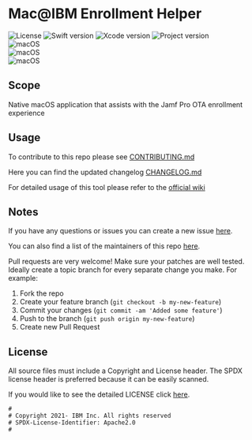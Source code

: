 # Mac@IBM Enrollment Helper

<!--[
![CI](https://github.com/IBM/mac-ibm-notifications/actions/workflows/main.yml/badge.svg?branch=main)](https://github.com/IBM/mac-ibm-notifications/actions/workflows/main.yml)
]-->
![License](https://img.shields.io/badge/license-Apache%202-blue)
![Swift version](https://img.shields.io/badge/swift-5-EA392B)
![Xcode version](https://img.shields.io/badge/xcode-13-1984E5)
![Project version](https://img.shields.io/badge/version-1.3.0-bright%20green)  
![macOS](https://img.shields.io/badge/os-macOS%20Catalina-green)  
![macOS](https://img.shields.io/badge/os-macOS%20Big%20Sur-green)  
![macOS](https://img.shields.io/badge/os-macOS%20Monterey-green)

## Scope

Native macOS application that assists with the Jamf Pro OTA enrollment experience

## Usage

To contribute to this repo please see [CONTRIBUTING.md](CONTRIBUTING.md)

Here you can find the updated changelog [CHANGELOG.md](CHANGELOG.md)

For detailed usage of this tool please refer to the [official wiki](https://github.com/IBM/mac-ibm-enrollment-helper/wiki)

## Notes

If you have any questions or issues you can create a new issue [here](https://github.com/IBM/mac-ibm-enrollment-helper/issues/new/choose).

You can also find a list of the maintainers of this repo [here](MAINTAINERS.md).

Pull requests are very welcome! Make sure your patches are well tested.
Ideally create a topic branch for every separate change you make. For
example:

1. Fork the repo
2. Create your feature branch (`git checkout -b my-new-feature`)
3. Commit your changes (`git commit -am 'Added some feature'`)
4. Push to the branch (`git push origin my-new-feature`)
5. Create new Pull Request

## License

All source files must include a Copyright and License header. The SPDX license header is 
preferred because it can be easily scanned.

If you would like to see the detailed LICENSE click [here](LICENSE).

```text
#
# Copyright 2021- IBM Inc. All rights reserved
# SPDX-License-Identifier: Apache2.0
#
```
